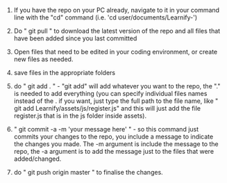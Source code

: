1) If you have the repo on your PC already, navigate to it in your command line with the "cd" command (i.e. 'cd user/documents/Learnify-')

2) Do " git pull " to download the latest version of the repo and all files that have been added since you last committed

3) Open files that need to be edited in your coding environment, or create new files as needed.

4) save files in the appropriate folders

5) do " git add . " - "git add" will add whatever you want to the repo, the "." is needed to add everything (you can specify individual files names instead of the . if you want, just type the full path to the file name, like " git add Learnify/assets/js/register.js" and this will just add the file register.js that is in the js folder inside assets).

6) " git commit -a -m 'your message here' " - so this command just commits your changes to the repo, you include a message to indicate the changes you made. The -m argument is include the message to the repo, the -a argument is to add the message just to the files that were added/changed.

7) do " git push origin master " to finalise the changes.